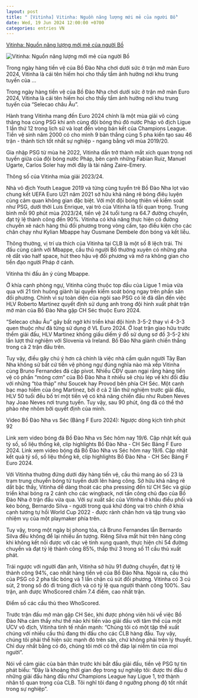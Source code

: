 ```yaml
---
layout: post
title: " [Vitinha] Vitinha: Nguồn năng lượng mới mẻ của người Bồ"
date: Wed, 19 Jun 2024 12:00:00 +0700
categories: entries VN
---
```

[Vitinha: Nguồn năng lượng mới mẻ của người Bồ](https://bongda24h.vn/nhan-vat/vitinha-nguon-nang-luong-moi-me-cua-nguoi-bo-389-390974.html)

![Vitinha: Nguồn năng lượng mới mẻ của người Bồ](https://static.bongda24h.vn/medias/standard/2024/06/19/vitinha-1906103139.jpg)

Trong ngày hàng tiền vệ của Bồ Đào Nha chơi dưới sức ở trận mở màn Euro 2024, Vitinha là cái tên hiếm hoi cho thấy tầm ảnh hưởng nơi khu trung tuyến của ...

Trong ngày hàng tiền vệ của Bồ Đào Nha chơi dưới sức ở trận mở màn Euro 2024, Vitinha là cái tên hiếm hoi cho thấy tầm ảnh hưởng nơi khu trung tuyến của “Selecao châu Âu”.

Hành trang Vitinha mang đến Euro 2024 chính là một mùa giải vô cùng thăng hoa cùng PSG khi anh cùng đội bóng thủ đô nước Pháp vô địch Ligue 1 lần thứ 12 trong lịch sử và loạt đến vòng bán kết của Champions League. Tiền vệ sinh năm 2000 có cho mình 9 bàn thắng cùng 5 pha kiến tạo sau 46 trận - thành tích tốt nhất sự nghiệp - ngang bằng với mùa 2019/20.

Gia nhập PSG từ mùa hè 2022, Vitinha dần trở thành mắt xích quan trọng nơi tuyến giữa của đội bóng nước Pháp, bên cạnh những Fabian Ruiz, Manuel Ugarte, Carlos Soler hay mới đây là tài năng Zaire-Emery.

Thông số của Vitinha mùa giải 2023/24.

Nhà vô địch Youth League 2019 và từng cùng tuyển trẻ Bồ Đào Nha lọt vào chung kết UEFA Euro U21 năm 2021 sở hữu khả năng rê bóng điêu luyện cùng cảm quan không gian đặc biệt. Với một đội bóng thiên về kiểm soát như PSG, dưới thời Luis Enrique, vai trò của Vitinha là tối quan trọng. Trung bình mỗi 90 phút mùa 2023/24, tiền vệ 24 tuổi tung ra 64.7 đường chuyền, đạt tỷ lệ thành công đến 90%. Vitinha có khả năng thực hiện có đường chuyền xẻ nách hàng thủ đối phương trong vòng cấm, tạo điều kiện cho các chân chạy như Kylian Mbappe hay Ousmane Dembele đón bóng và kết liễu.

Thông thường, vị trí ưa thích của Vitinha tại CLB là một số 8 lệch trái. Thi đấu cùng cánh với Mbappe, cầu thủ người Bồ thường xuyên có những pha rê dắt vào half space, hút theo hậu vệ đối phương và mở ra không gian cho tiền đạo người Pháp ở cánh.

Vitinha thi đấu ăn ý cùng Mbappe.

Ở khía cạnh phòng ngự, Vitinha cũng thuộc top đầu của Ligue 1 mùa vừa qua với 21 tình huống giành lại quyền kiểm soát bóng ngay trên phần sân đối phương. Chính vì sự toàn diện của ngôi sao PSG có lẽ đã dẫn đến việc HLV Roberto Martinez quyết định sử dụng anh trong đội hình xuất phát trận mở màn của Bồ Đào Nha gặp CH Séc thuộc Euro 2024.

“Selecao châu Âu” gây bất ngờ khi triển khai đội hình 3-5-2 thay vì 4-3-3 quen thuộc như đã từng sử dụng ở VL Euro 2024. Ở loạt trận giao hữu trước thềm giải đấu, HLV Martinez không giấu diếm ý đồ sử dụng sơ đồ 3-5-2 khi lần lượt thử nghiệm với Slovenia và Ireland. Bồ Đào Nha giành chiến thắng trong cả 2 trận đấu trên.

Tuy vậy, điều gây chú ý hơn cả chính là việc nhà cầm quân người Tây Ban Nha không sử bất cứ tiền vệ phòng ngự đúng nghĩa nào mà xếp Vitinha cùng Bruno Fernandes đá cặp pivot. Nhiều CĐV quan ngại rằng hàng tiền vệ có phần “mỏng cơm” của Bồ Đào Nha ít nhiều sẽ chịu lép vế khi đối đầu với những “tòa tháp” như Soucek hay Provod bên phía CH Séc. Một canh bạc mạo hiểm của ông Martinez, bởi ở cả 2 lần thử nghiệm trước giải đấu, HLV 50 tuổi đều bố trí một tiền vệ có khả năng chiến đấu như Ruben Neves hay Joao Neves nơi trung tuyến. Tuy vậy, sau 90 phút, ông đã có thể thở phào nhẹ nhõm bởi quyết định của mình.

Video Bồ Đào Nha vs Séc (Bảng F Euro 2024): Ngược dòng kịch tính phút 92

Link xem video bóng đá Bồ Đào Nha vs Séc hôm nay 19/6. Cập nhật kết quả tỷ số, số liệu thống kê, clip highlights Bồ Đào Nha - CH Séc Bảng F Euro 2024. Link xem video bóng đá Bồ Đào Nha vs Séc hôm nay 19/6. Cập nhật kết quả tỷ số, số liệu thống kê, clip highlights Bồ Đào Nha - CH Séc Bảng F Euro 2024.

Với Vitinha thường đứng dưới đáy hàng tiền vệ, cầu thủ mang áo số 23 là trạm trung chuyển bóng từ tuyến dưới lên hàng công. Sở hữu khả năng rê dắt bậc thầy, Vitinha dễ dàng thoát các pha pressing đến từ CH Séc và giúp triển khai bóng ra 2 cánh cho các wingback, nơi tấn công chủ đạo của Bồ Đào Nha ở trận đấu vừa qua. Với sự xuất sắc của Vitinha ở khâu điều phối và kéo bóng, Bernardo Silva - người trong quá khứ đóng vai trò chính ở khía cạnh tương tự hồi World Cup 2022 - được rảnh chân hơn và tập trung vào nhiệm vụ của một playmaker phía trên.

Tuy vậy, trong một ngày bị phong tỏa, cả Bruno Fernandes lẫn Bernardo Silva đều không để lại nhiều ấn tượng. Riêng Silva mất hút trên hàng công khi không kết nối được với các vệ tinh xung quanh, thực hiện chỉ 54 đường chuyền và đạt tỷ lệ thành công 85%, thấp thứ 3 trong số 11 cầu thủ xuất phát.

Trái ngược với người đàn anh, Vitinha sở hữu 91 đường chuyền, đạt tỷ lệ thành công 94%, cao nhất hàng tiền vệ của Bồ Đào Nha. Ngoài ra, cầu thủ của PSG có 2 pha tắc bóng và 1 lần chặn cú sút đối phương. Vitinha có 3 cú sút, 2 trong số đó đi trúng đích và có tỷ lệ qua người thành công 100%. Sau trận, anh được WhoScored chấm 7.4 điểm, cao nhất trận.

Điểm số các cầu thủ theo WhoScored.

Trước trận đấu mở màn gặp CH Séc, khi được phóng viên hỏi về việc Bồ Đào Nha cảm thấy như thế nào khi tiến vào giải đấu với tâm thế của một ƯCV vô địch, Vitinha tinh tế nhấn mạnh: “Chúng tôi có một tập thể xuất chúng với nhiều cầu thủ đang thi đấu cho các CLB hàng đầu. Tuy vậy, chúng tôi phải thể hiện sức mạnh đó trên sân, chứ không phải trên lý thuyết. Chỉ duy nhất bằng có đó, chúng tôi mới có thể đáp lại niềm tin của mọi người”.

Nói về cảm giác của bản thân trước khi bắt đầu giải đấu, tiền vệ PSG tự tin phát biểu: “Đây là khoảng thời gian đẹp trong sự nghiệp tôi: được thi đấu ở những giải đấu hàng đầu như Champions League hay Ligue 1, trở thành nhân tố quan trọng của CLB. Tôi nghĩ tôi đang ở ngưỡng phong độ tốt nhất trong sự nghiệp”.

